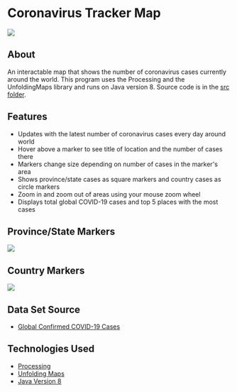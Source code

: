 # Coronavirus Tracker Map
![](https://i.imgur.com/0BklQuh.jpeg)

## About
An interactable map that shows the number of coronavirus cases currently around the world. This program uses the Processing and the UnfoldingMaps library and runs on Java version 8. Source code is in the <a href="https://github.com/zeen7/CoronavirusTrackerMap/tree/master/src/coronavirusTracker" target="_blank">src folder</a>.

## Features
- Updates with the latest number of coronavirus cases every day around world
- Hover above a marker to see title of location and the number of cases there
- Markers change size depending on number of cases in the marker's area
- Shows province/state cases as square markers and country cases as circle markers
- Zoom in and zoom out of areas using your mouse zoom wheel 
- Displays total global COVID-19 cases and top 5 places with the most cases

## Province/State Markers
![](https://i.imgur.com/1mBq61L.jpg)
## Country Markers
![](https://i.imgur.com/0BqRnfu.jpg)

## Data Set Source
- <a href="https://github.com/CSSEGISandData/COVID-19/blob/master/csse_covid_19_data/csse_covid_19_time_series/time_series_covid19_confirmed_global.csv" target="_blank">Global Confirmed COVID-19 Cases</a> 

## Technologies Used
- <a href="https://processing.org/" target="_blank">Processing</a> 
- <a href="http://unfoldingmaps.org/" target="_blank">Unfolding Maps</a> 
- <a href="https://java.com/en/download/manual.jsp" target="_blank">Java Version 8</a> 
